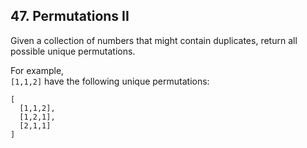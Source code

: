 ## 47. Permutations II

Given a collection of numbers that might contain duplicates, return all possible unique permutations.

For example,  
`[1,1,2]` have the following unique permutations:
```
[
  [1,1,2],
  [1,2,1],
  [2,1,1]
]
```
